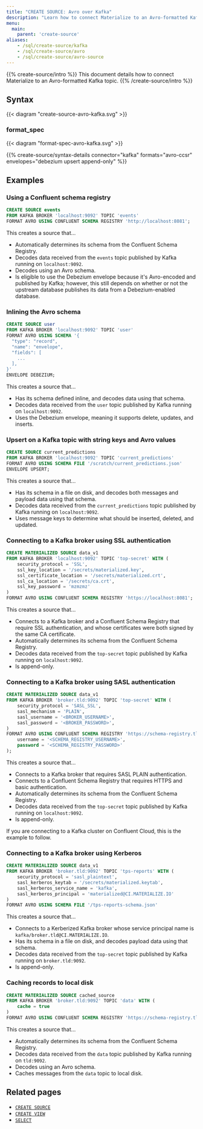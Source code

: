 ```yaml
---
title: "CREATE SOURCE: Avro over Kafka"
description: "Learn how to connect Materialize to an Avro-formatted Kafka topic"
menu:
  main:
    parent: 'create-source'
aliases:
    - /sql/create-source/kafka
    - /sql/create-source/avro
    - /sql/create-source/avro-source
---
```


{{% create-source/intro %}}
This document details how to connect Materialize to an Avro-formatted Kafka
topic.
{{% /create-source/intro %}}

## Syntax

{{< diagram "create-source-avro-kafka.svg" >}}

### format_spec

{{< diagram "format-spec-avro-kafka.svg" >}}

{{% create-source/syntax-details connector="kafka" formats="avro-ccsr" envelopes="debezium upsert append-only" %}}

## Examples

### Using a Confluent schema registry

```sql
CREATE SOURCE events
FROM KAFKA BROKER 'localhost:9092' TOPIC 'events'
FORMAT AVRO USING CONFLUENT SCHEMA REGISTRY 'http://localhost:8081';
```

This creates a source that...

- Automatically determines its schema from the Confluent Schema Registry.
- Decodes data received from the `events` topic published by Kafka running on
  `localhost:9092`.
- Decodes using an Avro schema.
- Is eligible to use the Debezium envelope because it's Avro-encoded and
  published by Kafka; however, this still depends on whether or not the upstream
  database publishes its data from a Debezium-enabled database.

### Inlining the Avro schema

```sql
CREATE SOURCE user
FROM KAFKA BROKER 'localhost:9092' TOPIC 'user'
FORMAT AVRO USING SCHEMA '{
  "type": "record",
  "name": "envelope",
  "fields": [
    ...
  ],
}'
ENVELOPE DEBEZIUM;
```

This creates a source that...

- Has its schema defined inline, and decodes data using that schema.
- Decodes data received from the `user` topic published by Kafka running on
  `localhost:9092`.
- Uses the Debezium envelope, meaning it supports delete, updates, and inserts.

### Upsert on a Kafka topic with string keys and Avro values

```sql
CREATE SOURCE current_predictions
FROM KAFKA BROKER 'localhost:9092' TOPIC 'current_predictions'
FORMAT AVRO USING SCHEMA FILE '/scratch/current_predictions.json'
ENVELOPE UPSERT;
```

This creates a source that...

- Has its schema in a file on disk, and decodes both messages and payload data using that schema.
- Decodes data received from the `current_predictions` topic published by Kafka running on
  `localhost:9092`.
- Uses message keys to determine what should be inserted, deleted, and updated.

### Connecting to a Kafka broker using SSL authentication

```sql
CREATE MATERIALIZED SOURCE data_v1
FROM KAFKA BROKER 'localhost:9092' TOPIC 'top-secret' WITH (
    security_protocol = 'SSL',
    ssl_key_location = '/secrets/materialized.key',
    ssl_certificate_location = '/secrets/materialized.crt',
    ssl_ca_location = '/secrets/ca.crt',
    ssl_key_password = 'mzmzmz'
)
FORMAT AVRO USING CONFLUENT SCHEMA REGISTRY 'https://localhost:8081';
```

This creates a source that...

- Connects to a Kafka broker and a Confluent Schema Registry that require SSL
  authentication, and whose certificates were both signed by the same CA
  certificate.
- Automatically determines its schema from the Confluent Schema Registry.
- Decodes data received from the `top-secret` topic published by Kafka running on
  `localhost:9092`.
- Is append-only.

### Connecting to a Kafka broker using SASL authentication

```sql
CREATE MATERIALIZED SOURCE data_v1
FROM KAFKA BROKER 'broker.tld:9092' TOPIC 'top-secret' WITH (
    security_protocol = 'SASL_SSL',
    sasl_mechanism = 'PLAIN',
    sasl_username = '<BROKER_USERNAME>',
    sasl_password = '<BROKER_PASSWORD>',
)
FORMAT AVRO USING CONFLUENT SCHEMA REGISTRY 'https://schema-registry.tld' WITH (
    username = '<SCHEMA_REGISTRY_USERNAME>',
    password = '<SCHEMA_REGISTRY_PASSWORD>'
);
```

This creates a source that...

- Connects to a Kafka broker that requires SASL PLAIN authentication.
- Connects to a Confluent Schema Registry that requires HTTPS and basic
  authentication.
- Automatically determines its schema from the Confluent Schema Registry.
- Decodes data received from the `top-secret` topic published by Kafka running on
  `localhost:9092`.
- Is append-only.

If you are connecting to a Kafka cluster on Confluent Cloud, this is the
example to follow.

### Connecting to a Kafka broker using Kerberos

```sql
CREATE MATERIALIZED SOURCE data_v1
FROM KAFKA BROKER 'broker.tld:9092' TOPIC 'tps-reports' WITH (
    security_protocol = 'sasl_plaintext',
    sasl_kerberos_keytab = '/secrets/materialized.keytab',
    sasl_kerberos_service_name = 'kafka',
    sasl_kerberos_principal = 'materialized@CI.MATERIALIZE.IO'
)
FORMAT AVRO USING SCHEMA FILE '/tps-reports-schema.json'
```

This creates a source that...

- Connects to a Kerberized Kafka broker whose service principal name is
  `kafka/broker.tld@CI.MATERIALIZE.IO`.
- Has its schema in a file on disk, and decodes payload data using that schema.
- Decodes data received from the `top-secret` topic published by Kafka running on
  `broker.tld:9092`.
- Is append-only.

### Caching records to local disk

```sql
CREATE MATERIALIZED SOURCE cached_source
FROM KAFKA BROKER 'broker.tld:9092' TOPIC 'data' WITH (
    cache = true
)
FORMAT AVRO USING CONFLUENT SCHEMA REGISTRY 'https://schema-registry.tld'
```

This creates a source that...

- Automatically determines its schema from the Confluent Schema Registry.
- Decodes data received from the `data` topic published by Kafka running on
  `tld:9092`.
- Decodes using an Avro schema.
- Caches messages from the `data` topic to local disk.

## Related pages

- [`CREATE SOURCE`](../)
- [`CREATE VIEW`](../../create-view)
- [`SELECT`](../../select)

[Debezium]: http://debezium.io
